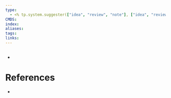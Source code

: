 ```yaml
---
type:
  - <% tp.system.suggester(["idea", "review", "note"], ["idea", "review", "note"]) %>
CMDS: 
index: 
aliases: 
tags: 
links:
---
```

## 
#### 
- 


# References
- 